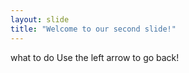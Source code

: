 ```yaml
---
layout: slide
title: "Welcome to our second slide!"
---
```

what to do 
Use the left arrow to go back!
